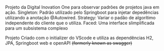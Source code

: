 Projeto da Digital Inovation One para observar padrões de projetos java em ação.
Singleton: Padrão utilizado pelo Springboot para injetar depedências utilizando a anotação @Autowired. 
Strategy: Variar o padão de algorítimo independente do cliente que o utiliza. 
Faced: Uma interface slimplificada para um subsistema complexo

Projeto Criado com o initializer do VScode  e utiliza as dependências H2, JPA, Springboot web e openAPI ~~(formerly known as swagger)~~

